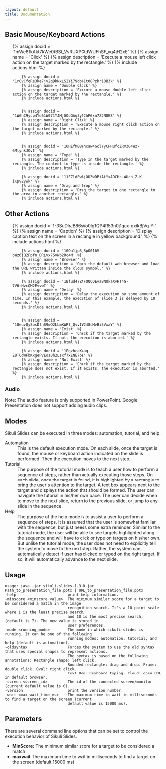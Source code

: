 ```yaml
---
layout: default
title: Documentation
---
```

<style>
div .info {
	height:150px;
}
</style>

## Basic Mouse/Keyboard Actions

<ul class="thumbnails">
		{% assign docid = '1mWe81kAkt7kWe0tBSt_VvRUXPCtdWUFhSF_yq4jH2xE' %}
		{% assign name = 'Click' %}
		{% assign description = 'Execute a mouse left click action on the target marked by the rectangle.' %}		
		{% include actions.html %}


		{% assign docid = '1rCvCfqRe3ke7jv2qDkNxLS2Yi79doG1t08Pzkr1OB3k' %}
		{% assign name = 'Double Click' %}
		{% assign description = 'Execute a mouse double left click action on the target marked by the rectangle.' %}		
		{% include actions.html %}


		{% assign docid = '1WGhC9ycp4Yd61W071YJMjGOoGAq3y5ChP6xn7Z2N8E8' %}
		{% assign name = 'Right Click' %}
		{% assign description = 'Execute a mouse right click action on the target marked by the rectangle.' %}		
		{% include actions.html %}


		{% assign docid = '1OHEfMB8ehcaw4GclYyCHHufcZRV3G4Wz-6MlynkJQvI' %}
		{% assign name = 'Type' %}
		{% assign description = 'Type in the target marked by the rectangle. The content to type is inside the rectangle.' %}
		{% include actions.html %}
		
		{% assign docid = '11F7ldEw8jOUZwDPiAtYxADCHc-WUch_Z-K-iKpv2ywk' %}
		{% assign name = 'Drag and Drop' %}
		{% assign description = 'Drag the target in one rectangle to the area in another rectangle.' %}
		{% include actions.html %}		

</ul>


## Other Actions

<ul class="thumbnails">
		{% assign docid = '1-3SuDlrJB86sVo0lg1QP4R53n0j1qcx-qxikBjVq-YI' %}
		{% assign name = 'Caption' %}
		{% assign description = 'Display caption text on the screen in a rectangle in yellow background.' %}
		{% include actions.html %}
		
		{% assign docid = '10Oa1jp3j8pO016V-bWz6jQ2Ppfn_DRLvx7SvNb2Rc4M' %}
		{% assign name = 'Browser' %}
		{% assign description = 'Open the default web browser and load the URL written inside the cloud symbol.' %}
		{% include actions.html %}
		
		{% assign docid = '1Bfud47ZtFQQCOEvaBNUkaXvHT4G-7V6rNvcQM2EvvwI' %}
		{% assign name = 'Delay' %}
		{% assign description = 'Delay the execution by some amount of time. In this example, the execution of slide 3 is delayed by 10 seconds.' %}
		{% include actions.html %}


		{% assign docid = '18euvQySosDfnS9wO2LLmKWRf_QvvIW248cMvBi5VxaY' %}
		{% assign name = 'Exist' %}
		{% assign description = 'Check if the target marked by the rectangle exists. If not, the execution is aborted.' %}
		{% include actions.html %}
		
		{% assign docid = '1EgzhcaX4aq-Z8TCdWFbKxgePvEos0h2Lsxf7xENE7bE' %}
		{% assign name = 'Not Exist' %}
		{% assign description = 'Check if the target marked by the rectangle does not exist. If it exists, the execution is aborted.' %}
		{% include actions.html %}
		
</ul>


### Audio

Note: The audio feature is only supported in PowerPoint. Google Presentation does not support adding audio clips.

## Modes

Sikuli Slides can be executed in three modes: automation, tutorial, and help.

<dl>
  <dt>Automation</dt>
  <dd>This is the default execution mode. On each slide, once the target is found, the mouse or keyboard action indicated on the slide is performed. Then the execution moves to the next step. </dd>
  <dt>Tutorial</dt>
  <dd>The purpose of the tutorial mode is to teach a user how to perform a sequence of steps, rather than actually executing those steps. On each slide, once the target is found, it is highlighted by a rectangle to bring the user's attention to the target. A text box appears next to the target and displays the action that should be formed. The user can navigate the tutorial in his/her own pace. The user can decide when to move to the next slide, return to the previous slide, or jump to any slide in the sequence.
  </dd>
  <dt>Help</dt>
  <dd>
	The purpose of the help mode is to assist a user to perform a sequence of steps. It is assumed that the user is somewhat familiar with the sequence, but just needs some extra reminder. Similar to the tutorial mode, the user will be able to see targets highlighted along the sequence and will have to click or type on targets on his/her own. But unlike the tutorial mode, the user does not need to explicitly tell the system to move to the next step. Rather, the system can automatically detect if user has clicked or typed on the right target. If so, it will automatically advance to the next slide. 
  </dd>
</dl>

## Usage
    usage: java -jar sikuli-slides-1.3.0.jar Path_to_presentation_file.pptx | URL_to_presentation_file.pptx
	-help                       print help information.
	-minscore <minscore_value>  The minimum similar score for a target to be considered a match in the image
                                recognition search. It's a 10-point scale where 1 is the least precise search,
                                and 10 is the most precise search, (default is 7). The new value is stored in
                                user preferences.
    -mode <running_mode>        The mode in which sikuli-slides is running. It can be one of the following 
                                running modes: automation, tutorial, and help (default is automation).
    -oldsyntax                  Forces the system to use the old syntax that uses special shapes to represent actions.
                                The syntax is based on the following annotations: Rectangle shape: left click. 
                                Rounded rectangle: drag and drop. Frame: double click. Oval: right click. 
                                Text Box: Keyboard typing. Cloud: open URL in default browser.
    -screen <screen_id>         The id of the connected screen/monitor (current default value is 0).
    -version                    print the version number.
    -wait <max_wait_time_ms>    The maximum time to wait in milliseconds to find a target on the screen (current 
                                default value is 15000 ms).
## Parameters

There are several command line options that can be set to control the execution behavior of Sikuli Slides.

* **MinScore:** The minimum similar score for a target to be considered a match
* **maxwait** The maximum time to wait in milliseconds to find a target on the screen (default 15000 ms)